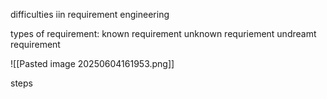 difficulties iin requirement engineering

types of requirement:
	known requirement
	 unknown requriement
	 undreamt requirement

![[Pasted image 20250604161953.png]]

steps